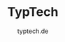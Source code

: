 <style>
    .title, .subtitle {
        display: flex;
        justify-content: center;
        align-self: center;
    }
</style>

<div class="title-div">
    <h1 class="title">TypTech</h1>
    <p class="subtitle">typtech.de</p>
</div>

<!--
**TypTech/TypTech** is a ✨ _special_ ✨ repository because its `README.md` (this file) appears on your GitHub profile.

Here are some ideas to get you started:

- 🔭 I’m currently working on ...
- 🌱 I’m currently learning ...
- 👯 I’m looking to collaborate on ...
- 🤔 I’m looking for help with ...
- 💬 Ask me about ...
- 📫 How to reach me: ...
- 😄 Pronouns: ...
- ⚡ Fun fact: ...
-->
